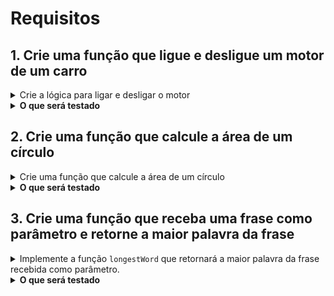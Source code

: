 # Requisitos

## 1. Crie uma função que ligue e desligue um motor de um carro

<details>
  <summary>Crie a lógica para ligar e desligar o motor</summary>
  
- Crie a função `ligarDesligar` utilizando arrow functions. Ela receberá uma string como parâmetro, para armazenar o valor de status do seu motor (`'ligado'` ou `'desligado'`);
- Altere o valor do `status`;
- Imprima no terminal a mensagem adequada `'O motor está ligado'` e `'O motor está desligado'` (lembre-se de utilizar o template literals nesse momento).
- Retorne o valor do status atualizado
- Bônus (opcional): tente fazer o mesmo exercício utilizando ternary operator.

> **De olho na dica 👀:** A lógica deverá utilizar uma condicional para ligar e desligar o motor.

</details>

<details>
  <summary><strong>O que será testado</strong></summary>

- Se para o parâmetro `'ligado'` a função muda para `'desligado'`, chama o `console.log` com o valor `"O motor está desligado"` e retorna como resultado a _string_ `'desligado'`;
- Se para o parâmetro `'desligado'` a função muda para `'ligado'`, chama o `console.log` com o valor `"O motor está ligado"` e retorna como resultado a _string_ `'ligado'`;
  
</details>

## 2. Crie uma função que calcule a área de um círculo

<details>
  <summary>Crie uma função que calcule a área de um círculo</summary>
  
- Crie a função `circleArea`, que recebe o valor do raio como parâmetro, utilizando `arrow functions`;
- Crie uma `variável` para armazenar o valor de PI com duas casas decimais (lembre-se de armazenar o tipo de variável da forma correta);
- Crie a lógica para retornar a área do círculo;
- Retorne a mensagem `'Essa é a área do círculo: <resultado da função>'` (lembre-se de utilizar o template literals nesse momento).
- Retorne a mensagem `'O parâmetro radius deve ser um número'` caso o parâmetro não seja do tipo número.

> **De olho na dica 👀:** Na matemática, a fórmula para calcular a área de um círculo é: área = PI vezes o raio elevado ao quadrado.

</details>

<details>
  <summary><strong>O que será testado</strong></summary>

- Ao receber o parâmetro: `10`, o retorno será: `Essa é a área do círculo: 314`
- Ao receber o parâmetro: `5`, o retorno será: `Essa é a área do círculo: 78.5`
- Ao receber o parâmetro: `'duna'`, o retorno será: `O parâmetro radius deve ser um número`

</details>

## 3. Crie uma função que receba uma frase como parâmetro e retorne a maior palavra da frase

<details>
  <summary>Implemente a função <code>longestWord</code> que retornará a maior palavra da frase recebida como parâmetro. </summary>

> **De olho na dica 👀:** Nesse exercício, será necessário utilizar os conhecimentos sobre array, método split e loop for/of.

</details>
<details>
  <summary><strong>O que será testado</strong></summary>

- A função `longestWord` ao receber a frase `'Antônio foi ao banheiro e não sabemos o que aconteceu'` e o retorno da função longestWord é: `'aconteceu'`;
- Ao receber a frase: `Eu estudo na Trybe com muita dedicação` o retorno será `dedicação`;

</details>


